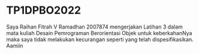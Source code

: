# TP1DPBO2022

Saya Raihan Fitrah V Ramadhan 2007874 mengerjakan Latihan 3 dalam mata kuliah Desain Pemrograman Berorientasi Objek untuk keberkahanNya maka saya tidak melakukan kecurangan seperti yang telah dispesifikasikan. Aamiin
